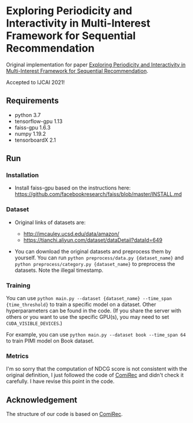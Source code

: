 # Exploring Periodicity and Interactivity in Multi-Interest Framework for Sequential Recommendation

Original implementation for paper [Exploring Periodicity and Interactivity in Multi-Interest Framework for Sequential Recommendation](http://arxiv.org/abs/2106.04415).

Accepted to IJCAI 2021!

## Requirements

- python 3.7
- tensorflow-gpu 1.13
- faiss-gpu 1.6.3
- numpy 1.19.2
- tensorboardX 2.1

## Run

### Installation

- Install faiss-gpu based on the instructions here: https://github.com/facebookresearch/faiss/blob/master/INSTALL.md

### Dataset

- Original links of datasets are:

  - http://jmcauley.ucsd.edu/data/amazon/
  - https://tianchi.aliyun.com/dataset/dataDetail?dataId=649

- You can download the original datasets and preprocess them by yourself. You can run `python preprocess/data.py {dataset_name}` and `python preprocess/category.py {dataset_name}` to preprocess the datasets. Note the illegal timestamp.

### Training

You can use `python main.py --dataset {dataset_name} --time_span {time_threshold}` to train a specific model on a dataset. Other hyperparameters can be found in the code. (If you share the server with others or you want to use the specific GPU(s), you may need to set `CUDA_VISIBLE_DEVICES`.) 

For example, you can use `python main.py --dataset book --time_span 64` to train PIMI model on Book dataset.

### Metrics
I'm so sorry that the computation of NDCG score is not consistent with the original definition, I just followed the code of [ComiRec](https://github.com/THUDM/ComiRec) and didn't check it carefully. I have revise this point in the code.

## Acknowledgement

The structure of our code is based on [ComiRec](https://github.com/THUDM/ComiRec).
